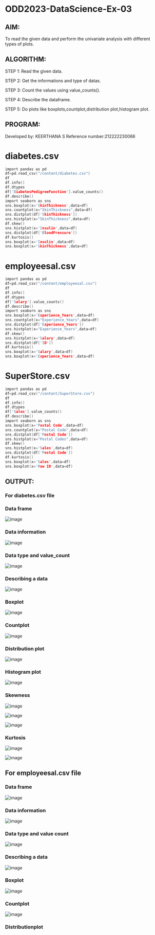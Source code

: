 # ODD2023-DataScience-Ex-03
## AIM:
To read the given data and perform the univariate analysis with different types of plots.

## ALGORITHM:
STEP 1:
Read the given data.

STEP 2:
Get the informations and type of datas.

STEP 3:
Count the values using value_counts().

STEP 4:
Describe the dataframe.

STEP 5:
Do plots like boxplots,countplot,distribution plot,histogram plot.

## PROGRAM:
Developed by: KEERTHANA S
Reference number:212222230066
# diabetes.csv
```c
import pandas as pd
df=pd.read_csv("/content/diabetes.csv")
df
df.info()
df.dtypes
df['DiabetesPedigreeFunction'].value_counts()
df.describe()
import seaborn as sns
sns.boxplot(x='SkinThickness',data=df)
sns.countplot(x="SkinThickness",data=df)
sns.distplot(df['SkinThickness'])
sns.histplot(x="SkinThickness",data=df)
df.skew()
sns.histplot(x='Insulin',data=df)
sns.distplot(df['BloodPressure'])
df.kurtosis()
sns.boxplot(x='Insulin',data=df)
sns.boxplot(x='SkinThickness',data=df)
```
# employeesal.csv
```c
import pandas as pd
df=pd.read_csv("/content/employeesal.csv")
df
df.info()
df.dtypes
df['Salary'].value_counts()
df.describe()
import seaborn as sns
sns.boxplot(x='Experience_Years',data=df)
sns.countplot(x="Experience_Years",data=df)
sns.distplot(df['Experience_Years'])
sns.histplot(x="Experience_Years",data=df)
df.skew()
sns.histplot(x='Salary',data=df)
sns.distplot(df['ID'])
df.kurtosis()
sns.boxplot(x='Salary',data=df)
sns.boxplot(x='Experience_Years',data=df)
```
# SuperStore.csv
```c
import pandas as pd
df=pd.read_csv("/content/SuperStore.csv")
df
df.info()
df.dtypes
df['Sales'].value_counts()
df.describe()
import seaborn as sns
sns.boxplot(x='Postal Code',data=df)
sns.countplot(x="Postal Code",data=df)
sns.distplot(df['Postal Code'])
sns.histplot(x="Postal Codes",data=df)
df.skew()
sns.histplot(x='Sales',data=df)
sns.distplot(df['Postal Code'])
df.kurtosis()
sns.boxplot(x='Sales',data=df)
sns.boxplot(x='Row ID',data=df)
```

## OUTPUT:
### For diabetes.csv file
### Data frame
![image](https://github.com/Keerthanasampathkumar/ODD2023-DataScience-Ex-03/assets/119477890/21bf0868-3b0b-4e1d-9e2a-cabf58ff9f69)

### Data information
![image](https://github.com/Keerthanasampathkumar/ODD2023-DataScience-Ex-03/assets/119477890/f8a997ad-14ab-410b-af5b-cab05d528b70)

### Data type and value_count
![image](https://github.com/Keerthanasampathkumar/ODD2023-DataScience-Ex-03/assets/119477890/72a238aa-f445-4051-baeb-245f5b71dfc8)

### Describing a data
![image](https://github.com/Keerthanasampathkumar/ODD2023-DataScience-Ex-03/assets/119477890/85fae1ef-e104-479c-8337-e368eaa81913)

### Boxplot
![image](https://github.com/Keerthanasampathkumar/ODD2023-DataScience-Ex-03/assets/119477890/6c208f3a-2ca5-4f0f-8c13-d17964abaa7c)

### Countplot
![image](https://github.com/Keerthanasampathkumar/ODD2023-DataScience-Ex-03/assets/119477890/7599d03b-6d6d-4dcb-808d-f83bccfbe803)

### Distribution plot
![image](https://github.com/Keerthanasampathkumar/ODD2023-DataScience-Ex-03/assets/119477890/786a91e8-8c4b-4ab3-a904-f56fb9da4dcb)

### Histogram plot
![image](https://github.com/Keerthanasampathkumar/ODD2023-DataScience-Ex-03/assets/119477890/5a7f604f-1200-439f-9a25-e906f8e5e746)

### Skewness
![image](https://github.com/Keerthanasampathkumar/ODD2023-DataScience-Ex-03/assets/119477890/5e9ef492-7e46-4446-8a27-1a1f364586e4)

![image](https://github.com/Keerthanasampathkumar/ODD2023-DataScience-Ex-03/assets/119477890/43c34783-0edb-4946-bd2f-c6a621efbd34)

![image](https://github.com/Keerthanasampathkumar/ODD2023-DataScience-Ex-03/assets/119477890/b67314c0-e6c7-4d55-8363-52d33b860dc6)

### Kurtosis
![image](https://github.com/Keerthanasampathkumar/ODD2023-DataScience-Ex-03/assets/119477890/09f438e8-37ae-4a0d-a672-048308d83799)

![image](https://github.com/Keerthanasampathkumar/ODD2023-DataScience-Ex-03/assets/119477890/59cab2fd-2a1f-49ba-be8e-8b6ebb571178)

## For employeesal.csv file
### Data frame
![image](https://github.com/Keerthanasampathkumar/ODD2023-DataScience-Ex-03/assets/119477890/09e10570-d18d-44a0-a353-7244a3e58bdd)

### Data information
![image](https://github.com/Keerthanasampathkumar/ODD2023-DataScience-Ex-03/assets/119477890/d7564ee8-13ae-4466-8be3-7de626855fd2)

### Data type and value count
![image](https://github.com/Keerthanasampathkumar/ODD2023-DataScience-Ex-03/assets/119477890/3827657c-aa15-4e1c-adf5-45007f1e6c2a)

### Describing a data
![image](https://github.com/Keerthanasampathkumar/ODD2023-DataScience-Ex-03/assets/119477890/8b6129b2-3a63-45a3-a29c-bb2159ec9346)

### Boxplot
![image](https://github.com/Keerthanasampathkumar/ODD2023-DataScience-Ex-03/assets/119477890/2a53749f-965a-466c-b85f-6640562dafc9)

### Countplot
![image](https://github.com/Keerthanasampathkumar/ODD2023-DataScience-Ex-03/assets/119477890/89ca409a-e728-4468-8fb8-32190a40c6ca)

### Distributionplot












